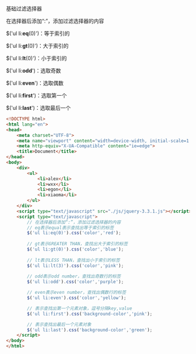 基础过滤选择器

在选择器后添加“:”，添加过滤选择器的内容

$('ul li:**eq**(0)')：等于索引的

$('ul li:**gt**(0)')：大于索引的

$('ul li:**lt**(0)')：小于索引的

$('ul li:**odd**')：选取奇数

$('ul li:**even**')：选取偶数

$('ul li:**first**')：选取第一个

$('ul li:**last**')：选取最后一个

```html
<!DOCTYPE html>
<html lang="en">
<head>
    <meta charset="UTF-8">
    <meta name="viewport" content="width=device-width, initial-scale=1.0">
    <meta http-equiv="X-UA-Compatible" content="ie=edge">
    <title>Document</title>
</head>
<body>
    <div>
        <ul>
            <li>alex</li>
            <li>wxx</li>
            <li>egon</li>
            <li>xiaoma</li>
        </ul>
    </div>
    <script type="text/javascript" src="./js/jquery-3.3.1.js"></script>
    <script type="text/javascript">
        // 在选择器后添加“:”，添加过滤选择器的内容
        // eq表示equal表示查找出等于索引的标签
        $('ul li:eq(0)').css('color','red');
        
        // gt表示GREATER THAN，查找出大于索引的标签
        $('ul li:gt(0)').css('color','blue');
        
        // lt表示LESS THAN，查找出小于索引的标签
        $('ul li:lt(3)').css('color','pink');
        
        // odd表示odd number，查找出奇数行的标签
        $('ul li:odd').css('color','purple');

        // even表示even number，查找出偶数行的标签
        $('ul li:even').css('color','yellow');

        // 表示查找出第一个元素对象，逗号分隔key,value
        $('ul li:first').css('background-color','pink');

        // 表示查找出最后一个元素对象
        $('ul li:last').css('background-color','green');
    </script>
</body>
</html>
```

